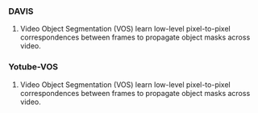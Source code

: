 
### DAVIS
1. Video Object Segmentation (VOS) learn low-level pixel-to-pixel correspondences between frames to propagate object masks across video.
### Yotube-VOS
1. Video Object Segmentation (VOS) learn low-level pixel-to-pixel correspondences between frames to propagate object masks across video.
